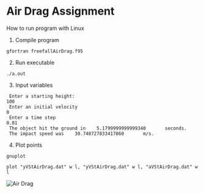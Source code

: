 # Air Drag Assignment

How to run program with Linux

1. Compile program
```
gfortran freefallAirDrag.f95
```
2. Run executable
```
./a.out
```
3. Input variables
```
 Enter a starting height:
100
 Enter an initial velocity
0
 Enter a time step
0.01
 The object hit the ground in    5.1799999999999340       seconds.
 The impact speed was    30.748727833417860       m/s.
```
4. Plot points
```
gnuplot

plot "yVStAirDrag.dat" w l, "yVStAirDrag.dat" w l, "aVStAirDrag.dat" w l
```

![][airDrag]

[airDrag]: images/airDrag.png "Air Drag"
